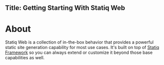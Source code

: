﻿Title: Getting Starting With Statiq Web
---

# About

Statiq Web is a collection of in-the-box behavior that provides a powerful static site generation capability for most use cases. It's built on top of [Statiq Framework](/framework) so you can always extend or customize it beyond those base capabilities as well.